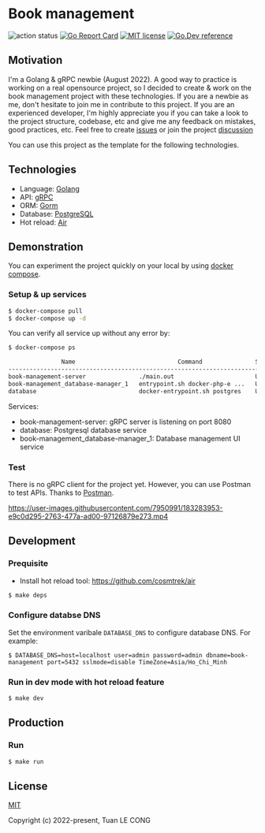 # Book management

![action status](https://github.com/tuanlc/book-management/actions/workflows/ci.yml/badge.svg)
[![Go Report Card](https://goreportcard.com/badge/github.com/tuanlc/book-management?style=flat-square)](https://goreportcard.com/report/github.com/tuanlc/book-management)
[![MIT license](https://img.shields.io/badge/license-MIT-brightgreen.svg)](https://opensource.org/licenses/MIT)
[![Go.Dev reference](https://img.shields.io/badge/go.dev-reference-blue?logo=go&logoColor=white)](https://pkg.go.dev/github.com/tuanlc/book-management)

## Motivation
I'm a Golang & gRPC newbie (August 2022). A good way to practice is working on a real opensource project, so I decided to create & work on the book management project with these technologies. If you are a newbie as me, don't hesitate to join me in contribute to this project. If you are an experienced developer, I'm highly appreciate you if you can take a look to the project structure, codebase, etc and give me any feedback on mistakes, good practices, etc. Feel free to create [issues](https://github.com/tuanlc/book-management/issues) or join the project [discussion](https://github.com/tuanlc/book-management/discussions)

You can use this project as the template for the following technologies.

## Technologies
- Language: [Golang](https://github.com/golang/go)
- API: [gRPC](https://grpc.io/)
- ORM: [Gorm](https://pkg.go.dev/gorm.io/gorm)
- Database: [PostgreSQL](https://www.postgresql.org/)
- Hot reload: [Air](https://github.com/cosmtrek/air)

## Demonstration
You can experiment the project quickly on your local by using [docker compose](https://docs.docker.com/compose/).

### Setup & up services

```bash
$ docker-compose pull
$ docker-compose up -d
```

You can verify all service up without any error by:
```bash
$ docker-compose ps

               Name                             Command               State                    Ports                  
----------------------------------------------------------------------------------------------------------------------
book-management-server               ./main.out                       Up      0.0.0.0:8080->8080/tcp,:::8080->8080/tcp
book-management_database-manager_1   entrypoint.sh docker-php-e ...   Up      0.0.0.0:9000->8080/tcp,:::9000->8080/tcp
database                             docker-entrypoint.sh postgres    Up      0.0.0.0:5432->5432/tcp,:::5432->5432/tcp
```

Services:
- book-management-server: gRPC server is listening on port 8080
- database: Postgresql database service
- book-management_database-manager_1: Database management UI service

### Test
There is no gRPC client for the project yet. However, you can use Postman to test APIs. Thanks to [Postman](https://blog.postman.com/postman-now-supports-grpc/).

https://user-images.githubusercontent.com/7950991/183283953-e9c0d295-2763-477a-ad00-97126879e273.mp4

## Development
### Prequisite
- Install hot reload tool: https://github.com/cosmtrek/air

```sh
$ make deps
```

### Configure databse DNS
Set the environment varibale `DATABASE_DNS` to configure database DNS. For example:

```
$ DATABASE_DNS=host=localhost user=admin password=admin dbname=book-management port=5432 sslmode=disable TimeZone=Asia/Ho_Chi_Minh
```

### Run in dev mode with hot reload feature
```sh
$ make dev
```

## Production

### Run
```sh
$ make run
```

## License

[MIT](https://opensource.org/licenses/MIT)

Copyright (c) 2022-present, Tuan LE CONG
